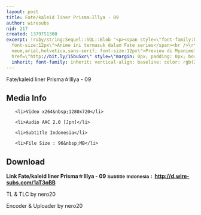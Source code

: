 ```yaml
---
layout: post
title: Fate/kaleid liner Prisma☆Illya - 09
author: wiresubs
nid: 217
created: 1379751300
excerpt: !ruby/string:Sequel::SQL::Blob "<p><span style=\"font-family:helvetica neue,arial,helvetica,sans-serif;
  font-size:12px\">Anime ini termasuk dalam Fate series</span><br />\r\n<span style=\"font-family:helvetica
  neue,arial,helvetica,sans-serif; font-size:12px\">Preview di Myanimelist :&nbsp;<a
  href=\"http://bit.ly/15bu5xr\" style=\"margin: 0px; padding: 0px; border: 0px; font-style:
  inherit; font-family: inherit; vertical-align: baseline; color: rgb(21, 106, 163);\">http://bit.ly/15bu5xr</a></span></p>\r\n"
---
```

<p class="rtecenter">Fate/kaleid liner Prisma☆Illya - 09</p>

<h2>Media Info</h2>

<ul>
	<li>Video x264&nbsp;1280x720</li>
	<li>Audio AAC 2.0 [Jpn]</li>
	<li>Subtitle Indonesia</li>
	<li>File Size : 96&nbsp;MB</li>
</ul>

<h2>Download</h2>

<p><strong>Link&nbsp;Fate/kaleid liner Prisma☆Illya - 09</strong><strong><span style="background-color:rgb(255, 255, 255); font-family:sans-serif,arial,verdana,trebuchet ms; font-size:13px">&nbsp;Subtitle Indonesia</span><strong>&nbsp;:&nbsp; <a href="http://d.wire-subs.com/1aT3oBB">http://d.wire-subs.com/1aT3oBB</a></strong></strong></p>

<p>TL &amp; TLC by nero20<br />
Encoder &amp; Uploader by nero20</p>
